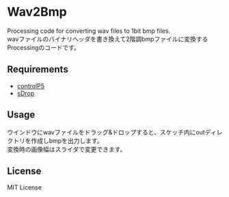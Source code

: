 Wav2Bmp
=================

Processing code for converting wav files to 1bit bmp files.  
wavファイルのバイナリヘッダを書き換えて2階調bmpファイルに変換するProcessingのコードです。

## Requirements
- [controlP5](http://www.sojamo.de/libraries/controlP5/)
- [sDrop](http://www.sojamo.de/libraries/drop/)

## Usage
ウインドウにwavファイルをドラッグ&ドロップすると、スケッチ内にoutディレクトリを作成しbmpを出力します。  
変換時の画像幅はスライダで変更できます。

## License
MIT License